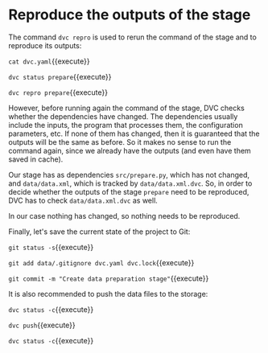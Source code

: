 # Reproduce the outputs of the stage

The command `dvc repro` is used to rerun the command of the stage and
to reproduce its outputs:

`cat dvc.yaml`{{execute}}

`dvc status prepare`{{execute}}

`dvc repro prepare`{{execute}}

However, before running again the command of the stage, DVC checks
whether the dependencies have changed. The dependencies usually
include the inputs, the program that processes them, the configuration
parameters, etc. If none of them has changed, then it is guaranteed
that the outputs will be the same as before. So it makes no sense to
run the command again, since we already have the outputs (and even
have them saved in cache).

Our stage has as dependencies `src/prepare.py`, which has not changed,
and `data/data.xml`, which is tracked by `data/data.xml.dvc`. So, in
order to decide whether the outputs of the stage `prepare` need to be
reproduced, DVC has to check `data/data.xml.dvc` as well.

In our case nothing has changed, so nothing needs to be reproduced.
   
Finally, let's save the current state of the project to Git:

`git status -s`{{execute}}

`git add data/.gitignore dvc.yaml dvc.lock`{{execute}}

`git commit -m "Create data preparation stage"`{{execute}}
   
It is also recommended to push the data files to the storage:
   
`dvc status -c`{{execute}}

`dvc push`{{execute}}

`dvc status -c`{{execute}}
